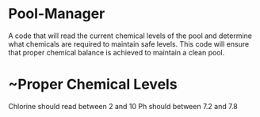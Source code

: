 # Pool-Manager
A code that will read the current chemical levels of the pool and determine what chemicals are required to maintain safe levels. This code will ensure that proper chemical balance is achieved to maintain a clean pool.
# 
# ~Proper Chemical Levels
Chlorine should read between 2 and 10 
Ph should between 7.2 and 7.8 

